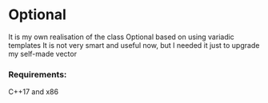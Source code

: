 # Optional

It is my own realisation of the class Optional based on using variadic templates
It is not very smart and useful now, but I needed it just to upgrade my self-made vector

### Requirements:
C++17 and x86
